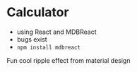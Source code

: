 # Calculator

- using React and MDBReact
- bugs exist
- `npm install mdbreact`

Fun cool ripple effect from material design
